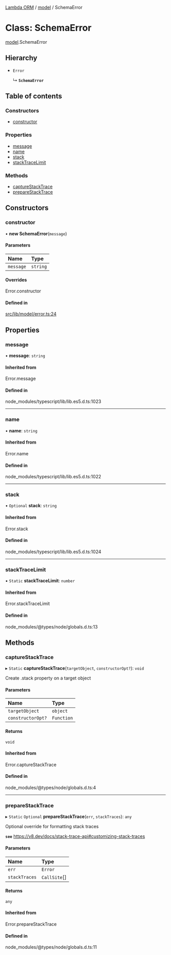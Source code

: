 [Lambda ORM](../README.md) / [model](../modules/model.md) / SchemaError

# Class: SchemaError

[model](../modules/model.md).SchemaError

## Hierarchy

- `Error`

  ↳ **`SchemaError`**

## Table of contents

### Constructors

- [constructor](model.SchemaError.md#constructor)

### Properties

- [message](model.SchemaError.md#message)
- [name](model.SchemaError.md#name)
- [stack](model.SchemaError.md#stack)
- [stackTraceLimit](model.SchemaError.md#stacktracelimit)

### Methods

- [captureStackTrace](model.SchemaError.md#capturestacktrace)
- [prepareStackTrace](model.SchemaError.md#preparestacktrace)

## Constructors

### constructor

• **new SchemaError**(`message`)

#### Parameters

| Name | Type |
| :------ | :------ |
| `message` | `string` |

#### Overrides

Error.constructor

#### Defined in

[src/lib/model/error.ts:24](https://github.com/FlavioLionelRita/lambdaorm/blob/7350fa3/src/lib/model/error.ts#L24)

## Properties

### message

• **message**: `string`

#### Inherited from

Error.message

#### Defined in

node_modules/typescript/lib/lib.es5.d.ts:1023

___

### name

• **name**: `string`

#### Inherited from

Error.name

#### Defined in

node_modules/typescript/lib/lib.es5.d.ts:1022

___

### stack

• `Optional` **stack**: `string`

#### Inherited from

Error.stack

#### Defined in

node_modules/typescript/lib/lib.es5.d.ts:1024

___

### stackTraceLimit

▪ `Static` **stackTraceLimit**: `number`

#### Inherited from

Error.stackTraceLimit

#### Defined in

node_modules/@types/node/globals.d.ts:13

## Methods

### captureStackTrace

▸ `Static` **captureStackTrace**(`targetObject`, `constructorOpt?`): `void`

Create .stack property on a target object

#### Parameters

| Name | Type |
| :------ | :------ |
| `targetObject` | `object` |
| `constructorOpt?` | `Function` |

#### Returns

`void`

#### Inherited from

Error.captureStackTrace

#### Defined in

node_modules/@types/node/globals.d.ts:4

___

### prepareStackTrace

▸ `Static` `Optional` **prepareStackTrace**(`err`, `stackTraces`): `any`

Optional override for formatting stack traces

**`see`** https://v8.dev/docs/stack-trace-api#customizing-stack-traces

#### Parameters

| Name | Type |
| :------ | :------ |
| `err` | `Error` |
| `stackTraces` | `CallSite`[] |

#### Returns

`any`

#### Inherited from

Error.prepareStackTrace

#### Defined in

node_modules/@types/node/globals.d.ts:11
